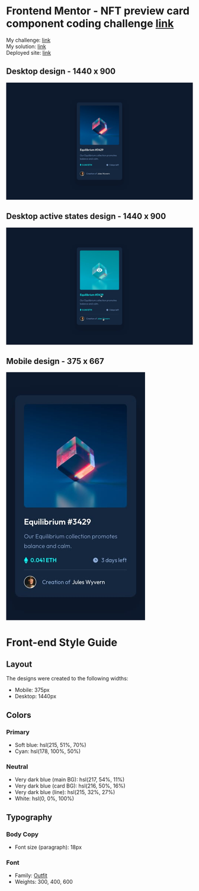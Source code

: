 # Frontend Mentor - NFT preview card component coding challenge [link](https://www.frontendmentor.io/challenges/nft-preview-card-component-SbdUL_w0U)

My challenge: [link](https://www.frontendmentor.io/challenges/nft-preview-card-component-SbdUL_w0U/hub/nft-preview-card-component-jOPCcu4CN)
<br/>
My solution: [link](https://www.frontendmentor.io/challenges/nft-preview-card-component-SbdUL_w0U/hub/nft-preview-card-component-jOPCcu4CN)
<br/>
Deployed site: [link](https://teor99.github.io/nft-preview-card-component-main/)

## Desktop design - 1440 x 900
![](./design/desktop-design.jpg)

## Desktop active states design - 1440 x 900
![](./design/active-states.jpg)

## Mobile design - 375 x 667
![](./design/mobile-design.jpg)

# Front-end Style Guide

## Layout

The designs were created to the following widths:

- Mobile: 375px
- Desktop: 1440px

## Colors

### Primary

- Soft blue: hsl(215, 51%, 70%)
- Cyan: hsl(178, 100%, 50%)

### Neutral

- Very dark blue (main BG): hsl(217, 54%, 11%)
- Very dark blue (card BG): hsl(216, 50%, 16%)
- Very dark blue (line): hsl(215, 32%, 27%)
- White: hsl(0, 0%, 100%)

## Typography

### Body Copy

- Font size (paragraph): 18px

### Font

- Family: [Outfit](https://fonts.google.com/specimen/Outfit)
- Weights: 300, 400, 600
